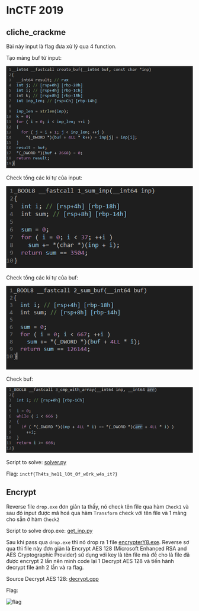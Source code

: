 # InCTF 2019

## cliche_crackme

Bài này input là flag đưa xử lý qua 4 function.

Tạo mảng buf từ input:

![create_buf](/inctf2019/cliche_crackme/create_buf.png)

Check tổng các kí tự của input:

![check_inp](/inctf2019/cliche_crackme/check_inp.png)

Check tổng các kí tự của buf:

![check_sum](/inctf2019/cliche_crackme/check_sum.png)

Check buf:

![check_buf](/inctf2019/cliche_crackme/check_buf.png)

Script to solve: [solver.py](/inctf2019/cliche_crackme/solver.py)

Flag: `inctf{Th4ts_he11_l0t_0f_w0rk_w4s_it?}`

## Encrypt

Reverse file `drop.exe` đơn giản ta thấy, nó check tên file qua hàm `Check1` và sau đó input được mã hoá qua hàm `Transform` check với tên file và 1 mảng cho sẵn ở hàm `Check2`

Script to solve drop.exe: [get_inp.py](/inctf2019/encrypt/get_inp.py)

Sau khi pass qua `drop.exe` thì nó drop ra 1 file [encrypterY8.exe](/inctf2019/encrypt/encrypterY8.exe). Reverse sơ qua thì file này đơn giản là Encrypt AES 128 (Microsoft Enhanced RSA and AES Cryptographic Provider) sử dụng với key là tên file mà đề cho là file đã được encrypt 2 lần nên mình code lại 1 Decrypt AES 128 và tiến hành decrypt file ảnh 2 lần và ra flag.

Source Decrypt AES 128: [decrypt.cpp](/inctf2019/encrypt/decrypt.cpp)

Flag:

![flag](/inctf2019/encrypt/flag.png)
